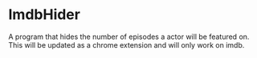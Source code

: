 # ImdbHider
A program that hides the number of episodes a actor will be featured on. This will be updated as a chrome extension and will only work on imdb. 
